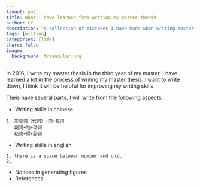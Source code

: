 ```yaml
---
layout: post
title: What I have learned from writing my master thesis
author: CY
description: "A collection of mistakes I have made when writing master thesis"
tags: [writing]
categories: [life]
share: false
image:
  background: triangular.png
---
```


In 2016, I write my master thesis in the third year of my master, I have learned a lot in the process of writing my master thesis, I want to write down, I think it will be helpful for improving my writing skills.   

Theis have several parts, I will write from the following aspects:       
- Writing skills in chinese     

```
1. 形容词（代词）+的+名词
   副词+地+动词
   动词+得+副词
```

- Writing skills in english      

```
1. there is a space between number and unit
2. 
```

- Notices in generating figures     
- References      
